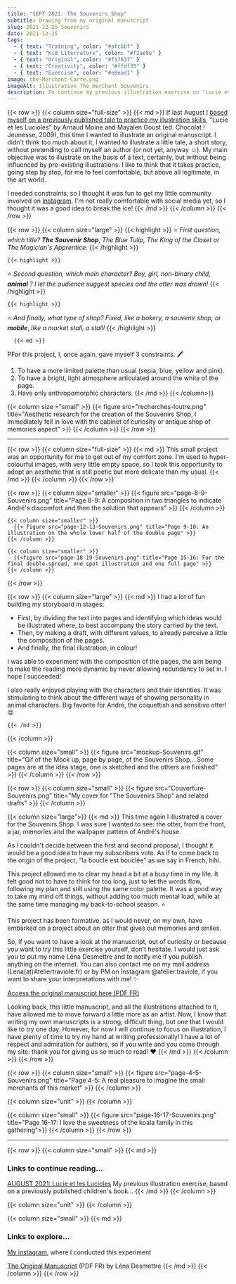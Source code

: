 ```yaml
---
title: "SEPT 2021: The Souvenirs Shop"
subtitle: Drawing from my original manuscript
slug: 2021-12-25_Souvenirs
date: 2021-12-25
tags:
  - { text: "Training", color: "#afcbbf" }
  - { text: "Kid Literrature", color: "#f2ae8e" }
  - { text: "Original", color: "#f17637" }
  - { text: "Creativity", color: "#ffdf35" }
  - { text: "Exercise", color: "#e8ead1" }
image: the-Merchant-Carre.png
imageAlt: Illustration The merchant Souvenirs
description: To continue my previous illustration exercise on "Lucie et les Lucioles", I took the initiative to illustrate a small manuscript, this time fictional. With the help of my subscribers, I created a short story...
---
```


{{< row >}}
  {{< column size="full-size" >}}
     {{< md >}}
If last August I [based myself on a previously published tale to practice my illustration skills](https://ateliertraviole.fr/en/blog/2021-12-20_lucie/), "Lucie et les Lucioles" by Arnaud Moine and Mayalen Goust (ed. Chocolat ! Jeunesse, 2009), this time I wanted to illustrate an original manuscript. I didn't think too much about it, I wanted to illustrate a little tale, a short story, without pretending to call myself an author (or not yet, anyway ☺️). My main objective was to illustrate on the basis of a text, certainly, but without being influenced by pre-existing illustrations. I like to think that it takes practice, going step by step, for me to feel comfortable, but above all legitimate, in the art world.

I needed constraints, so I thought it was fun to get my little community involved on [Instagram](https://www.instagram.com/atelier.traviole/ "Léna Desmettre 🍓 Instagram"). I'm not really comfortable with social media yet, so I thought it was a good idea to break the ice!
     {{< /md >}}
  {{< /column >}}
{{< /row >}}

{{< row >}}
  {{< column size="large" >}}
    {{< highlight >}}
⭐ *First question, which title?* ***The Souvenir Shop***, *The Blue Tulip, The King of the Closet or The Magician's Apprentice.*
    {{< /highlight >}}


    {{< highlight >}}
⭐ *Second question, which main character? Boy, girl, non-binary child,* ***animal*** *? I let the audience suggest species and the otter was drawn!*
    {{< /highlight >}}


    {{< highlight >}}
⭐ *And finally, what type of shop? Fixed, like a bakery, a souvenir shop, or* ***mobile***, *like a market stall, a stall!*
    {{< /highlight >}}

      {{< md >}}
PFor this project, I, once again, gave myself 3 constraints. 🖍️

1. To have a more limited palette than usual (sepia, blue, yellow and pink).
2. To have a bright, light atmosphere articulated around the white of the page.
3. Have only anthropomorphic characters.
      {{< /md >}}
  {{< /column>}}

  {{< column size ="small" >}}
    {{< figure src="recherches-loutre.png" title="Aesthetic research for the creation of the Souvenirs Shop, I immediately fell in love with the cabinet of curiosity or antique shop of memories aspect" >}}
  {{< /column >}}
{{< /row >}}

---

{{< row >}}
  {{< column size="full-size" >}}
    {{< md >}}
This small project was an opportunity for me to get out of my comfort zone. I'm used to hyper-colourful images, with very little empty space, so I took this opportunity to adopt an aesthetic that is still poetic but more delicate than my usual.
    {{< /md >}}
  {{< /column >}}
{{< /row >}}

{{< row >}}
    {{< column size="smaller" >}}
      {{< figure src="page-8-9-Souvenirs.png" title="Page 8-9: A composition in two triangles to indicate André's discomfort and then the solution that appears" >}}
    {{< /column >}}

    {{< column size="smaller" >}}
      {{< figure src="page-12-13-Souvenirs.png" title="Page 9-10: An illustration on the whole lower half of the double page" >}}
    {{< /column >}}

    {{< column size="smaller" >}}
      {{<figure src="page-18-19-Souvenirs.png" title="Page 15-16: For the final double-spread, one spot illustration and one full page" >}}
    {{< /column >}}
{{< /row >}}

{{< row >}}
  {{< column size="large" >}}
    {{< md >}}
I had a lot of fun building my storyboard in stages:

- First, by dividing the text into pages and identifying which ideas would be illustrated where, to best accompany the story carried by the text.
- Then, by making a draft, with different values, to already perceive a little the composition of the pages.
- And finally, the final illustration, in colour!

I was able to experiment with the composition of the pages, the aim being to make the reading more dynamic by never allowing redundancy to set in. I hope I succeeded!

I also really enjoyed playing with the characters and their identities. It was stimulating to think about the different ways of showing personality in animal characters. Big favorite for André, the coquettish and sensitive otter! 😍

    {{< /md >}}
  {{< /column >}}

  {{< column size="small" >}}
    {{< figure src="mockup-Souvenirs.gif" title="Gif of the Mock up, page by page, of the Souvenirs Shop... Some pages are at the idea stage, one is sketched and the others are finished" >}}
  {{< /column >}}
{{< /row >}}

{{< row >}}
  {{< column size="small" >}}
      {{< figure src="Couverture-Souvenirs.png" title="My cover for \"The Souvenirs Shop\" and related drafts" >}}
  {{< /column >}}

  {{< column size="large">}}
    {{< md >}}
This time again I illustrated a cover for the Souvenirs Shop. I was sure I wanted to see: the otter, from the front, a jar, memories and the wallpaper pattern of André's house.

As I couldn't decide between the first and second proposal, I thought it would be a good idea to have my subscribers vote. As if to come back to the origin of the project, "la boucle est bouclée" as we say in French, hihi.

This project allowed me to clear my head a bit at a busy time in my life. It felt good not to have to think for too long, just to let the words flow, following my plan and still using the same color palette. It was a good way to take my mind off things, without adding too much mental load, while at the same time managing my back-to-school season. ⭐

This project has been formative, as I would never, on my own, have embarked on a project about an otter that gives out memories and smiles.

So, if you want to have a look at the manuscript, out of curiosity or because you want to try this little exercise yourself, don't hesitate. I would just ask you to put my name Léna Desmettre and to notify me if you publish anything on the internet. You can also contact me on my mail address (Lena(at)Ateliertraviole.fr) or by PM on Instagram \@atelier.traviole, if you want to share your interpretations with me! ✨

[Access the original manuscript here (PDF FR)](https://ateliertraviole.fr/fr/blog/2021-12-25_souvenirs/MANUSCRIT-Le-Magasin-des-souvenirs.pdf)

Looking back, this little manuscript, and all the illustrations attached to it, have allowed me to move forward a little more as an artist. Now, I know that writing my own manuscripts is a strong, difficult thing, but one that I would like to try one day. However, for now I will continue to focus on illustration, I have plenty of time to try my hand at writing professionally!
I have a lot of respect and admiration for authors, so if you write and you come through my site: thank you for giving us so much to read! ♥️
    {{< /md >}}
  {{< /column >}}
{{< /row >}}

{{< row >}}
  {{< column size="small" >}}
    {{< figure src="page-4-5-Souvenirs.png" title="Page 4-5: A real pleasure to imagine the small merchants of this market" >}}
  {{< /column >}}

  {{< column size="unit" >}}
  {{< /column >}}

  {{< column size="small" >}}
    {{< figure src="page-16-17-Souvenirs.png" title="Page 16-17: I love the sweetness of the koala family in this gathering">}}
  {{< /column >}}
{{< /row >}}
___
{{< row >}}
  {{< column size="small" >}}
    {{< md >}}
### Links to continue reading...

[AUGUST 2021: Lucie et les Lucioles](https://ateliertraviole.fr/en/blog/2021-12-20_lucie/)
My previous illustration exercise, based on a previously published children's book...
    {{< /md >}}
  {{< /column >}}

  {{< column size="unit" >}}
  {{< /column >}}

  {{< column size="small" >}}
    {{< md >}}
### Links to explore...

[My instagram](https://www.instagram.com/atelier.traviole/), where I conducted this experiment

[The Original Manuscript](MANUSCRIT-Le-MANUSCRIT_Le_Magasin_des_souvenirs.pdf) (PDF FR) by Léna Desmettre
    {{< /md >}}
  {{< /column >}}
{{< /row >}}
